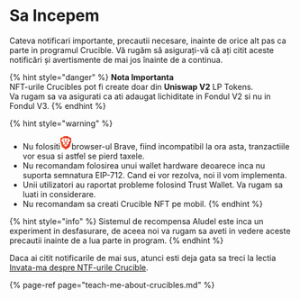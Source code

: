# Sa Incepem

Cateva notificari importante, precautii necesare, inainte de orice alt pas ca parte in programul Crucible. Vă rugăm să asigurați-vă că ați citit aceste notificări și avertismente de mai jos înainte de a continua. 

{% hint style="danger" %}
**Nota Importanta**  
NFT-urile Crucibles pot fi create doar din **Uniswap V2** LP Tokens.  
Va rugam sa va asigurati ca ati adaugat lichiditate in Fondul V2 si nu in Fondul V3.
{% endhint %}

{% hint style="warning" %}
* Nu folositi![](../.gitbook/assets/brave.png)browser-ul Brave, fiind incompatibil la ora asta, tranzactiile vor esua si astfel se pierd taxele.
* Nu recomandam folosirea unui wallet hardware deoarece inca nu suporta semnatura EIP-712. Cand ei vor rezolva, noi il vom implementa.
* Unii utilizatori au raportat probleme folosind Trust Wallet. Va rugam sa luati in considerare.
* Nu recomandam sa creati Crucible NFT pe mobil.
{% endhint %}

{% hint style="info" %}
Sistemul de recompensa Aludel este inca un experiment in desfasurare, de aceea noi va rugam sa aveti in vedere aceste precautii inainte de a lua parte in program. 
{% endhint %}

Daca ai citit notificarile de mai sus, atunci esti deja gata sa treci la lectia [Invata-ma despre NTF-urile Crucible](teach-me-about-crucibles.md).

{% page-ref page="teach-me-about-crucibles.md" %}



